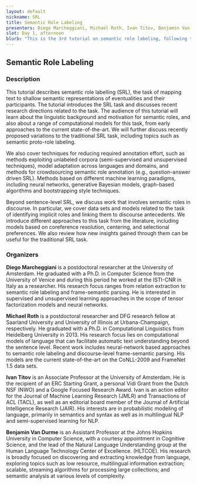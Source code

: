 ```yaml
---
layout: default
nickname: SRL
title: Semantic Role Labeling
presenters: Diego Marcheggiani, Michael Roth, Ivan Titov, Benjamin Van Durme
slot: Day 1, afternoon
blurb: "This is the 3rd tutorial on semantic role labeling, following the first well-attended tutorials at NAACL in 2013 and ACL in 2009. We will introduce the task of semantic role labeling (SRL) and discuss recent research directions related to the task. The audience of this tutorial will learn about the linguistic background and motivation for semantic roles, and also about a range of computational models for this task, from early approaches to the current state-of-the-art. We will further discuss recently proposed variations of the traditional SRL task, including topics such as AMR parsing, semantic proto-role labeling and implicit argument linking. "
---
```

<div class="section tutorial" markdown="1">

## Semantic Role Labeling

### Description

This tutorial describes semantic role labelling (SRL), the task of mapping text to shallow semantic representations of eventualities and their participants. The tutorial introduces the SRL task and discusses recent research directions related to the task. The audience of this tutorial will learn about the linguistic background and motivation for semantic roles, and also about a range of computational models for this task, from early approaches to the current state-of-the-art. We will further discuss recently proposed variations to the traditional SRL task, including topics such as semantic proto-role labeling.

We also cover techniques for reducing required annotation effort, such as methods exploiting unlabeled corpora (semi-supervised and unsupervised techniques),  model adaptation across languages and domains, and methods for crowdsourcing semantic role annotation (e.g., question-answer driven SRL).  Methods based on different machine learning paradigms, including neural networks, generative Bayesian models, graph-based algorithms and bootstrapping style techniques.

Beyond sentence-level SRL, we discuss work that involves semantic roles in discourse. In particular, we cover data sets and models related to the task of identifying implicit roles and linking them to discourse antecedents. We introduce different approaches to this task from the literature, including models based on coreference resolution, centering, and selectional preferences. We also review how new insights gained through them can be useful for the  traditional SRL task.


### Organizers

**Diego Marcheggiani** is a postdoctoral researcher at the University of Amsterdam. He graduated with a Ph.D. in Computer Science from the University of Venice and during this period he worked at the ISTI-CNR in Italy as a researcher. His research focus ranges from relation extraction to semantic role labeling and frame-semantic parsing. He is interested in supervised and unsupervised learning approaches in the scope of tensor factorization models and neural networks.

**Michael Roth** is a postdoctoral researcher and DFG research fellow at Saarland University and University of Illinois at Urbana-Champaign, respectively. He graduated with a Ph.D. in Computational Linguistics from Heidelberg University in 2013. His research focus lies on computational models of language that can facilitate automatic text understanding beyond the sentence level. Recent work includes neural-network based approaches to semantic role labeling and discourse-level frame-semantic parsing. His models are the current state-of-the-art on the CoNLL-2009 and FrameNet 1.5 data sets.

**Ivan Titov** is an Associate Professor at the University of Amsterdam. He is the recipient of an ERC Starting Grant, a personal Vidi Grant from the Dutch NSF (NWO) and a Google Focused Research Award. Ivan is an action editor for the Journal of Machine Learning Research (JMLR) and Transactions of ACL (TACL), as well as an editorial board member of the Journal of Artificial Intelligence Research (JAIR). His interests are in probabilistic modeling of language, primarily in semantics and syntax as well as in multilingual NLP and semi-supervised learning for NLP.

**Benjamin Van Durme** is an Assistant Professor at the Johns Hopkins University in Computer Science, with a courtesy appointment in Cognitive Science, and the lead of the Natural Language Understanding group at the Human Language Technology Center of Excellence. (HLTCOE). His research is broadly focused on discovering and extracting knowledge from language, exploring topics such as low resource, multilingual information extraction; scalable, streaming algorithms for processing large collections; and semantic analysis at various levels of complexity.


</div>
